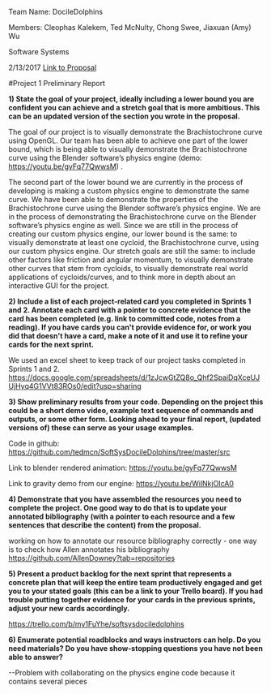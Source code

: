 Team Name:  DocileDolphins

Members: Cleophas Kalekem, Ted McNulty, Chong Swee, Jiaxuan (Amy) Wu 

Software Systems

2/13/2017
[Link to Proposal](../proposal.md)

#Project 1 Preliminary Report

**1) State the goal of your project, ideally including a lower bound you are confident you can achieve and a stretch goal that is more ambitious.  This can be an updated version of the section you wrote in the proposal.**


The goal of our project is to visually demonstrate the Brachistochrone curve using OpenGL. Our team has been able to achieve one part of the lower bound, which is being able to visually demonstrate the Brachistochrone curve using the Blender software’s physics engine (demo: https://youtu.be/gyFq77QwwsM)  . 

The second part of the lower bound we are currently in the process of developing is making a custom physics engine to demonstrate the same curve. We have been able to demonstrate the properties of the Brachistochrone curve using the Blender software’s physics engine. We are in the process of demonstrating the Brachistochrone curve on the Blender software’s physics engine as well. Since we are still in the process of creating our custom physics engine, our lower bound is the same: to visually demonstrate at least one cycloid, the Brachistochrone curve, using our custom physics engine. Our stretch goals are still the same: to include other factors like friction and angular momentum, to visually demonstrate other curves that stem from cycloids, to visually demonstrate real world applications of cycloids/curves, and to think more in depth about an interactive GUI for the project. 


**2) Include a list of each project-related card you completed in Sprints 1 and 2. Annotate each card with a pointer to concrete evidence that the card has been completed (e.g. link to committed code, notes from a reading). If you have cards you can't provide evidence for, or work you did that doesn't have a card, make a note of it and use it to refine your cards for the next sprint.**

We used an excel sheet to keep track of our project tasks completed in Sprints 1 and 2.
https://docs.google.com/spreadsheets/d/1zJcwGtZQ8o_Qhf2SpaiDqXceUJUjHyq4G1VVt83ROs0/edit?usp=sharing


**3) Show preliminary results from your code. Depending on the project this could be a short demo video, example text sequence of commands and outputs, or some other form. Looking ahead to your final report, (updated versions of) these can serve as your usage examples.**


Code in github: https://github.com/tedmcn/SoftSysDocileDolphins/tree/master/src

Link to blender rendered animation:  https://youtu.be/gyFq77QwwsM

Link to gravity demo from our engine: https://youtu.be/WilNkjOIcA0

**4) Demonstrate that you have assembled the resources you need to complete the project.  One good way to do that is to update your annotated bibliography (with a pointer to each resource and a few sentences that describe the content) from the proposal.**

working on how to annotate our resource bibliography correctly - one way is to check how Allen annotates his bibliography https://github.com/AllenDowney?tab=repositories


**5) Present a product backlog for the next sprint that represents a concrete plan that will keep the entire team productively engaged and get you to your stated goals (this can be a link to your Trello board). If you had trouble putting together evidence for your cards in the previous sprints, adjust your new cards accordingly.**


https://trello.com/b/my1FuYhe/softsysdociledolphins


**6) Enumerate potential roadblocks and ways instructors can help.  Do you need materials? Do you have show-stopping questions you have not been able to answer?**

--Problem with collaborating on the physics engine code because it contains several pieces

